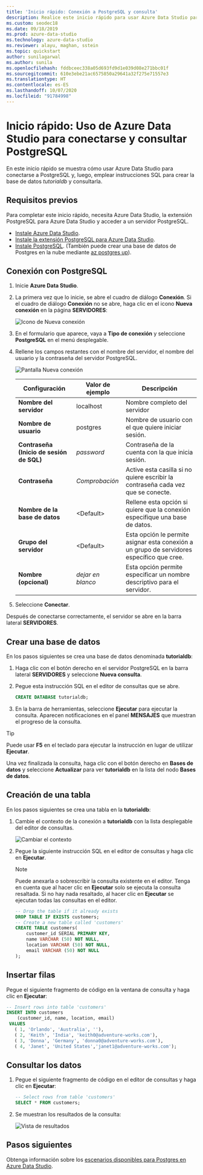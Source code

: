 ```yaml
---
title: 'Inicio rápido: Conexión a PostgreSQL y consulta'
description: Realice este inicio rápido para usar Azure Data Studio para conectarse a PostgreSQL y, luego, emplear instrucciones SQL para crear y consultar una base de datos.
ms.custom: seodec18
ms.date: 09/18/2019
ms.prod: azure-data-studio
ms.technology: azure-data-studio
ms.reviewer: alayu, maghan, sstein
ms.topic: quickstart
author: sunilagarwal
ms.author: sunila
ms.openlocfilehash: fddbceec338a05d693fd9d1e039d08e271bbc01f
ms.sourcegitcommit: 610e3ebe21ac6575850a29641a32f275e71557e3
ms.translationtype: HT
ms.contentlocale: es-ES
ms.lasthandoff: 10/07/2020
ms.locfileid: "91784998"
---
```

# <a name="quickstart-use-azure-data-studio-to-connect-and-query-postgresql"></a>Inicio rápido: Uso de Azure Data Studio para conectarse y consultar PostgreSQL

En este inicio rápido se muestra cómo usar Azure Data Studio para conectarse a PostgreSQL y, luego, emplear instrucciones SQL para crear la base de datos *tutorialdb* y consultarla.

## <a name="prerequisites"></a>Requisitos previos

Para completar este inicio rápido, necesita Azure Data Studio, la extensión PostgreSQL para Azure Data Studio y acceder a un servidor PostgreSQL.

- [Instale Azure Data Studio](./download-azure-data-studio.md?view=sql-server-ver15).
- [Instale la extensión PostgreSQL para Azure Data Studio](./extensions/postgres-extension.md).
- [Instale PostgreSQL](https://www.postgresql.org/download/). (También puede crear una base de datos de Postgres en la nube mediante [az postgres up](/azure/postgresql/quickstart-create-server-up-azure-cli)). 

## <a name="connect-to-postgresql"></a>Conexión con PostgreSQL

1. Inicie **Azure Data Studio**.

2. La primera vez que lo inicie, se abre el cuadro de diálogo **Conexión**. Si el cuadro de diálogo **Conexión** no se abre, haga clic en el icono **Nueva conexión** en la página **SERVIDORES**:

   ![Icono de Nueva conexión](media/quickstart-postgresql/new-connection-icon.png)

3. En el formulario que aparece, vaya a **Tipo de conexión** y seleccione **PostgreSQL** en el menú desplegable.


4. Rellene los campos restantes con el nombre del servidor, el nombre del usuario y la contraseña del servidor PostgreSQL. 

   ![Pantalla Nueva conexión](media/quickstart-postgresql/new-connection-screen.png)  

   | Configuración       | Valor de ejemplo | Descripción |
   | ------------ | ------------------ | ------------------------------------------------- | 
   | **Nombre del servidor** | localhost | Nombre completo del servidor |
   | **Nombre de usuario** | postgres | Nombre de usuario con el que quiere iniciar sesión. |
   | **Contraseña (Inicio de sesión de SQL)** | *password* | Contraseña de la cuenta con la que inicia sesión. |
   | **Contraseña** | *Comprobación* | Active esta casilla si no quiere escribir la contraseña cada vez que se conecte. |
   | **Nombre de la base de datos** | \<Default\> | Rellene esta opción si quiere que la conexión especifique una base de datos. |
   | **Grupo del servidor** | \<Default\> | Esta opción le permite asignar esta conexión a un grupo de servidores específico que cree. | 
   | **Nombre (opcional)** | *dejar en blanco* | Esta opción permite especificar un nombre descriptivo para el servidor. | 

5. Seleccione **Conectar**. 

Después de conectarse correctamente, el servidor se abre en la barra lateral **SERVIDORES**.


## <a name="create-a-database"></a>Crear una base de datos

En los pasos siguientes se crea una base de datos denominada **tutorialdb**:

1. Haga clic con el botón derecho en el servidor PostgreSQL en la barra lateral **SERVIDORES** y seleccione **Nueva consulta**.

2. Pegue esta instrucción SQL en el editor de consultas que se abre.

   ```sql
   CREATE DATABASE tutorialdb;
   ```

3. En la barra de herramientas, seleccione **Ejecutar** para ejecutar la consulta. Aparecen notificaciones en el panel **MENSAJES** que muestran el progreso de la consulta.

>[!TIP]
> Puede usar **F5** en el teclado para ejecutar la instrucción en lugar de utilizar **Ejecutar**.

Una vez finalizada la consulta, haga clic con el botón derecho en **Bases de datos** y seleccione **Actualizar** para ver **tutorialdb** en la lista del nodo **Bases de datos**.


## <a name="create-a-table"></a>Creación de una tabla

 En los pasos siguientes se crea una tabla en la **tutorialdb**:

1. Cambie el contexto de la conexión a **tutorialdb** con la lista desplegable del editor de consultas. 

   ![Cambiar el contexto](media/quickstart-postgresql/change-context.png)

2. Pegue la siguiente instrucción SQL en el editor de consultas y haga clic en **Ejecutar**. 

   > [!NOTE]
   > Puede anexarla o sobrescribir la consulta existente en el editor. Tenga en cuenta que al hacer clic en **Ejecutar** solo se ejecuta la consulta resaltada. Si no hay nada resaltado, al hacer clic en **Ejecutar** se ejecutan todas las consultas en el editor.

   ```sql
   -- Drop the table if it already exists
   DROP TABLE IF EXISTS customers;
   -- Create a new table called 'customers'
   CREATE TABLE customers(
       customer_id SERIAL PRIMARY KEY,
       name VARCHAR (50) NOT NULL,
       location VARCHAR (50) NOT NULL,
       email VARCHAR (50) NOT NULL
   );
   ```

## <a name="insert-rows"></a>Insertar filas

Pegue el siguiente fragmento de código en la ventana de consulta y haga clic en **Ejecutar**:

   ```sql
   -- Insert rows into table 'customers'
   INSERT INTO customers
       (customer_id, name, location, email)
    VALUES
      ( 1, 'Orlando', 'Australia', ''),
      ( 2, 'Keith', 'India', 'keith0@adventure-works.com'),
      ( 3, 'Donna', 'Germany', 'donna0@adventure-works.com'),
      ( 4, 'Janet', 'United States','janet1@adventure-works.com');
   ```

## <a name="query-the-data"></a>Consultar los datos

1. Pegue el siguiente fragmento de código en el editor de consultas y haga clic en **Ejecutar**:
   
   ```sql
   -- Select rows from table 'customers'
   SELECT * FROM customers; 
   ```

2. Se muestran los resultados de la consulta:

   ![Vista de resultados](media/quickstart-postgresql/view-results.png)

## <a name="next-steps"></a>Pasos siguientes

Obtenga información sobre los [escenarios disponibles para Postgres en Azure Data Studio](./extensions/postgres-extension.md).